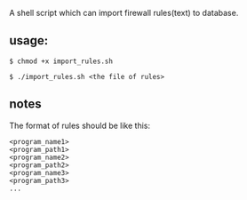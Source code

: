 A shell script which can import firewall rules(text) to database.

## usage:
```
$ chmod +x import_rules.sh

$ ./import_rules.sh <the file of rules>
```

## notes
The format of rules should be like this:
```
<program_name1>
<program_path1>
<program_name2>
<program_path2>
<program_name3>
<program_path3>
...
```
